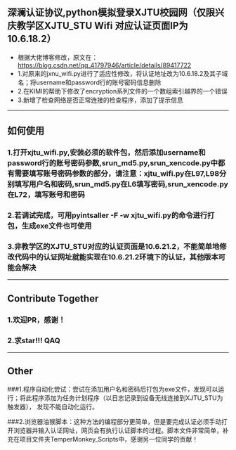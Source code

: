 ## 深澜认证协议,python模拟登录XJTU校园网（仅限兴庆教学区XJTU_STU Wifi 对应认证页面IP为10.6.18.2）

- 根据大佬博客修改，原文在：https://blog.csdn.net/qq_41797946/article/details/89417722
- 1.对原来的jxnu_wifi.py进行了适应性修改，将认证地址改为10.6.18.2及其子域名；将username和password行的账号密码信息删除
- 2.在KIMI的帮助下修改了encryption系列文件的一个数组索引越界的一个错误
- 3.新增了检查网络是否正常连接的检查程序，添加了提示信息

---

## 如何使用

### 1.打开xjtu_wifi.py,安装必须的软件包，然后添加username和password行的账号密码参数,srun_md5.py,srun_xencode.py中都有需要填写账号密码参数的部分，请注意：xjtu_wifi.py在L97,L98分别填写用户名和密码,srun_md5.py在L6填写密码,srun_xencode.py在L72，填写账号和密码

### 2.若调试完成，可用pyintsaller -F -w xjtu_wifi.py的命令进行打包，生成exe文件也可使用

### 3.非教学区的XJTU_STU对应的认证页面是10.6.21.2，不能简单地修改代码中的认证网址就能实现在10.6.21.2环境下的认证，其他版本可能会解决

---

## Contribute Together

### 1.欢迎PR，感谢！

### 2.求star!!! QAQ

---

## Other

###1.程序自动化尝试：尝试在添加用户名和密码后打包为exe文件，发现可以运行；将此程序添加为任务计划程序（以日志记录到设备无线连接到XJTU_STU为触发器），
发现不能自动化运行。

###2.浏览器油猴脚本：这种方法的编程部分更简单，但是要完成认证必须手动打开浏览器并输入认证网址，网页会有执行认证脚本的过程。脚本文件非常简单，补充在项目文件夹TemperMonkey_Scripts中，感谢另一位同学的贡献！
